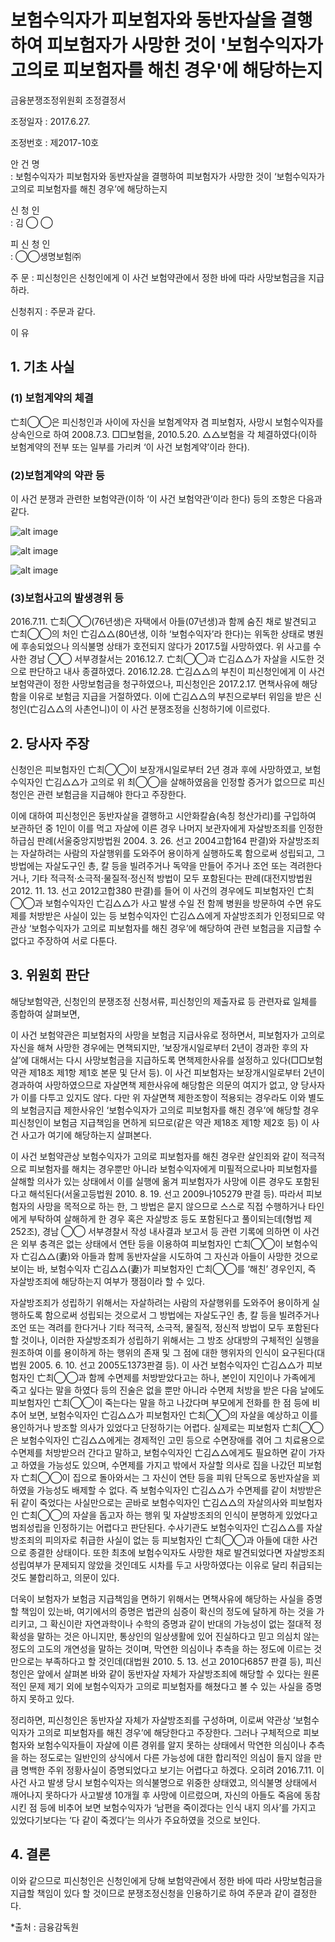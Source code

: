 # 보험수익자가 피보험자와 동반자살을 결행하여 피보험자가 사망한 것이 '보험수익자가 고의로 피보험자를 해친 경우'에 해당하는지

금융분쟁조정위원회 조정결정서

조정일자 : 2017.6.27.

조정번호 : 제2017-10호   

안   건   명  
: 보험수익자가 피보험자와 동반자살을 결행하여 피보험자가 사망한 것이 ‘보험수익자가 고의로 피보험자를 해친 경우’에 해당하는지  


신 청 인  
:  김  ◯  ◯
              
피 신 청 인  
:  ◯◯생명보험㈜

	
주    문
: 피신청인은 신청인에게 이 사건 보험약관에서 정한 바에 따라 사망보험금을 지급하라.

신청취지
: 주문과 같다. 


이   유 
## 1. 기초 사실 
### (1) 보험계약의 체결

亡최◯◯은 피신청인과 사이에 자신을 보험계약자 겸 피보험자, 사망시 보험수익자를 상속인으로 하여 2008.7.3. □□보험을, 2010.5.20. △△보험을 각 체결하였다(이하 보험계약의 전부 또는 일부를 가리켜 ‘이 사건 보험계약’이라 한다).   

### (2)보험계약의 약관 등

이 사건 분쟁과 관련한 보험약관(이하 ‘이 사건 보험약관’이라 한다) 등의 조항은 다음과 같다. 


![alt image](https://raw.githubusercontent.com/aijinet/bodoc-claim-contents/master/contents/images/166_1.PNG)

![alt image](https://raw.githubusercontent.com/aijinet/bodoc-claim-contents/master/contents/images/166_2.PNG)

![alt image](https://raw.githubusercontent.com/aijinet/bodoc-claim-contents/master/contents/images/166_3.PNG)

<!--
[ □□보험 ]

**제15조 [보험금의 종류 및 지급사유]** 회사는 보험대상자(피보험자)에게 보험기간 중 제10조에서 정한 보장개시일 이후에 다음 사항 중 어느 한가지의 경우에 해당되는 사유가 발생한 때에는 보험금을 받는 자(보험수익자)에게 약정한 보험금을 지급합니다.

2. 보험기간 중 보험대상자(피보험자)가 사망하거나 장해분류표 중 동일한 재해 또는 재해 이외의 동일한 원인으로 여러 신체부위의 합산 장해지급률이 80% 이상이 장해상태가 되었을 때 : 사망보험금 지급

**제18조 [보험금을 지급하지 아니하는 보험사고]** ① 회사는 다음 중 어느 한 가지의 경우에 의하여 보험금 지급사유가 발생한 때에는 보험금을 드리지 아니함과 동시에 이 계약을 해지할 수 있습니다.

1. 보험대상자(피보험자)가 고의로 자신을 해친 경우

   그러나, …… 계약의 보장개시일부터 2년이 경과된 후에 자살하거나 자신을 해침으로써 장해분류표 중 동일한 재해로 여러 신체부위의 합산 장해지급률이 80% 이상이 장해상태가 되었을 경우에는 그러하지 아니합니다.

2. 보험금을 받는 자(보험수익자)가 고의로 보험대상자(피보험자)를 해친 경우

    그러나, 그 보험금을 받는 자(보험수익자)가 보험금의 일부 보험금을 받는 자(보험수익자)인 경우에는 그 보험금을 받는 자(보험수익자)에 해당하는 보험금을 제외한 나머지 보험금을 다른 보험금을 받는 자(보험수익자)에게 지급합니다. 

[ △△보험 ] 

**제16조  [보험금의 종류 및 지급사유]** 위 제15조와 동일 

**제18조 [보험금을 지급하지 아니하는 보험사고]** ① 회사는 다음 중 어느 한 가지의 경우에 의하여 보험금 지급사유가 발생한 때에는 보험금을 드리지 아니합니다. 

1. 보험대상자(피보험자)가 고의로 자신을 해친 경우. 다만 다음 각목의 경우에는 그러하지 아니합니다.
    나. 보장개시일부터 2년이 경과된 후에 자살한 경우에는 재해 이외의 원인에 해당하는 사망보험금을 지급(약관에서 정한 재해 이외의 원인으로 인한 사망보험금이 없는 경우에는 “보험료 및 책임준비금 산출방법서”에서 정하는 바에 따라 회사가 적립한 사망 당시의 책임준비금을 지급)합니다.
  2. 보험수익자(보험금을 받는 자)가 고의로 피보험자(보험대상자)를 해친 경우
    그러나, 그 보험수익자(보험금을 받는 자)가 보험금의 일부 보험수익자(보험금을 받는 자)인 경우에는 그 보험수익자(보험금을 받는 자)에 해당하는 보험금을 제외한 나머지 보험금을 다른 보험수익자(보험금을 받는 자)에게 지급합니다.  

**※ 관련 상법 및 형법 조문**

**<상법>**
**제659조 [보험자의 면책사유]** ① 보험사고가 보험계약자 또는 피보험자나 보험수익자의 고의 또는 중대한 과실로 인하여 생긴 때에는 보험자는 보험금액을 지급할 책임이 없다.

**제663조 [보험계약자등의 불이익변경금지]** 이 편의 규정은 당사자간의 특약으로 보험계약자 또는 피보험자나 보험수익자의 불이익으로 변경하지 못한다. 그러나 재보험 및 해상보험 기타 이와 유사한 보험의 경우에는 그러하지 아니하다. 

**제732조의 2 [중과실로 인한 보험사고]** 사망을 보험사고로 한 보험계약에는 사고가 보험계약자 또는 피보험자나 보험수익자의 중대한 과실로 인하여 생긴 경우에도 보험자는 보험금액을 지급할 책임을 면하지 못한다. 

**<형법>** 
**제250조(살인, 존속살해)** ① 사람을 살해한 자는 사형, 무기 또는 5년 이상의 징역에 처한다.

**제252조(촉탁, 승낙에 의한 살인 등)** ① 사람의 촉탁 또는 승낙을 받아 그를 살해한 자는 1년 이상 10년 이하의 징역에 처한다.
② 사람을 교사 또는 방조에 의하여 자살하게 한 자도 전항의 형과 같다. 

-->

### (3)보험사고의 발생경위 등 

2016.7.11. 亡최◯◯(76년생)은 자택에서 아들(07년생)과 함께 숨진 채로 발견되고 亡최◯◯의 처인 亡김△△(80년생, 이하 ‘보험수익자’라 한다)는 위독한 상태로 병원에 후송되었으나 의식불명 상태가 호전되지 않다가 2017.5월 사망하였다. 위 사고를 수사한 경남 ◯◯ 서부경찰서는 2016.12.7. 亡최◯◯과 亡김△△가 자살을 시도한 것으로 판단하고 내사 종결하였다. 2016.12.28. 亡김△△의 부친이 피신청인에게 이 사건 보험약관이 정한 사망보험금을 청구하였으나, 피신청인은 2017.2.17. 면책사유에 해당함을 이유로 보험금 지급을 거절하였다. 이에 亡김△△의 부친으로부터 위임을 받은 신청인(亡김△△의 사촌언니)이 이 사건 분쟁조정을 신청하기에 이르렀다. 

## 2. 당사자 주장 

신청인은 피보험자인 亡최◯◯이 보장개시일로부터 2년 경과 후에 사망하였고, 보험수익자인 亡김△△가 고의로 위 최◯◯을 살해하였음을 인정할 증거가 없으므로 피신청인은 관련 보험금을 지급해야 한다고 주장한다.
 
이에 대하여 피신청인은 동반자살을 결행하고 시안화칼슘(속칭 청산가리)를 구입하여 보관하던 중 1인이 이를 먹고 자살에 이른 경우 나머지 보관자에게 자살방조죄를 인정한 하급심 판례(서울중앙지방법원 2004. 3. 26. 선고 2004고합164 판결)와 자살방조죄는 자살하려는 사람의 자살행위를 도와주어 용이하게 실행하도록 함으로써 성립되고, 그 방법에는 자살도구인 총, 칼 등을 빌려주거나 독약을 만들어 주거나 조언 또는 격려한다거나, 기타 적극적·소극적·물질적·정신적 방법이 모두 포함된다는 판례(대전지방법원 2012. 11. 13. 선고 2012고합380 판결)를 들어 이 사건의 경우에도 피보험자인 亡최◯◯과 보험수익자인 亡김△△가 사고 발생 수일 전 함께 병원을 방문하여 수면 유도제를 처방받은 사실이 있는 등 보험수익자인 亡김△△에게 자살방조죄가 인정되므로 약관상 ‘보험수익자가 고의로 피보험자를 해친 경우’에 해당하여 관련 보험금을 지급할 수 없다고 주장하여 서로 다툰다.

## 3. 위원회 판단

해당보험약관, 신청인의 분쟁조정 신청서류, 피신청인의 제출자료 등 관련자료 일체를 종합하여 살펴보면,
        
이 사건 보험약관은 피보험자의 사망을 보험금 지급사유로 정하면서, 피보험자가 고의로 자신을 해쳐 사망한 경우에는 면책되지만, ‘보장개시일로부터 2년이 경과한 후의 자살’에 대해서는 다시 사망보험금을 지급하도록 면책제한사유를 설정하고 있다(□□보험약관 제18조 제1항 제1호 본문 및 단서 등). 이 사건 피보험자는 보장개시일로부터 2년이 경과하여 사망하였으므로 자살면책 제한사유에 해당함은 의문의 여지가 없고, 양 당사자가 이를 다투고 있지도 않다. 다만 위 자살면책 제한조항이 적용되는 경우라도 이와 별도의 보험금지급 제한사유인 ‘보험수익자가 고의로 피보험자를 해친 경우’에 해당할 경우 피신청인이 보험금 지급책임을 면하게 되므로(같은 약관 제18조 제1항 제2호 등) 이 사건 사고가 여기에 해당하는지 살펴본다. 

이 사건 보험약관상 보험수익자가 고의로 피보험자를 해친 경우란 살인죄와 같이 적극적으로 피보험자를 해치는 경우뿐만 아니라 보험수익자에게 미필적으로나마 피보험자를 살해할 의사가 있는 상태에서 이를 실행에 옮겨 피보험자가 사망에 이른 경우도 포함된다고 해석된다(서울고등법원 2010. 8. 19. 선고 2009나105279 판결 등). 따라서 피보험자의 사망을 목적으로 하는 한, 그 방법은 묻지 않으므로 스스로 직접 수행하거나 타인에게 부탁하여 살해하게 한 경우 혹은 자살방조 등도 포함된다고 풀이되는데(형법 제252조), 경남 ◯◯ 서부경찰서 작성 내사결과 보고서 등 관련 기록에 의하면 이 사건은 외부 충격은 없는 상태에서 연탄 등을 이용하여 피보험자인 亡최◯◯이 보험수익자 亡김△△(妻)와 아들과 함께 동반자살을 시도하여 그 자신과 아들이 사망한 것으로 보이는 바, 보험수익자 亡김△△(妻)가 피보험자인 亡최◯◯를 ‘해친’ 경우인지, 즉 자살방조죄에 해당하는지 여부가 쟁점이라 할 수 있다.
 
자살방조죄가 성립하기 위해서는 자살하려는 사람의 자살행위를 도와주어 용이하게 실행하도록 함으로써 성립되는 것으로서 그 방법에는 자살도구인 총, 칼 등을 빌려주거나 조언 또는 격려를 한다거나 기타 적극적, 소극적, 물질적, 정신적 방법이 모두 포함된다 할 것이나, 이러한 자살방조죄가 성립하기 위해서는 그 방조 상대방의 구체적인 실행을 원조하여 이를 용이하게 하는 행위의 존재 및 그 점에 대한 행위자의 인식이 요구된다(대법원 2005. 6. 10. 선고 2005도1373판결 등). 이 사건 보험수익자인 亡김△△가 피보험자인 亡최◯◯과 함께 수면제를 처방받았다고는 하나, 본인이 지인이나 가족에게 죽고 싶다는 말을 하였다 등의 진술은 없을 뿐만 아니라 수면제 처방을 받은 다음 날에도 피보험자인 亡최◯◯이 죽는다는 말을 하고 나갔다며 부모에게 전화를 한 점 등에 비추어 보면, 보험수익자인 亡김△△가 피보험자인 亡최◯◯의 자살을 예상하고 이를 용인하거나 방조할 의사가 있었다고 단정하기는 어렵다. 실제로는 피보험자 亡최◯◯은 보험수익자인 亡김△△에게는 경제적인 고민 등으로 수면장애를 겪어 그 치료용으로 수면제를 처방받으러 간다고 말하고, 보험수익자인 亡김△△에게도 필요하면 같이 가자고 하였을 가능성도 있으며, 수면제를 가지고 밖에서 자살할 의사로 집을 나갔던 피보험자 亡최◯◯이 집으로 돌아와서는 그 자신이 연탄 등을 피워 단독으로 동반자살을 꾀하였을 가능성도 배제할 수 없다. 즉 보험수익자인 亡김△△가 수면제를 같이 처방받은 뒤 같이 죽었다는 사실만으로는 곧바로 보험수익자인 亡김△△의 자살의사와 피보험자인 亡최◯◯의 자살을 돕고자 하는 행위 및 자살방조죄의 인식이 분명하게 있었다고 범죄성립을 인정하기는 어렵다고 판단된다. 수사기관도 보험수익자인 亡김△△를 자살 방조죄의 피의자로 취급한 사실이 없는 등 피보험자인 亡최◯◯과 아들에 대한 사건으로 종결한 상태이다. 또한 최초에 보험수익자도 사망한 채로 발견되었다면 자살방조죄 성립여부가 문제되지 않았을 것인데도 시차를 두고 사망하였다는 이유로 달리 취급되는 것도 불합리하고, 의문이 있다. 

더욱이 보험자가 보험금 지급책임을 면하기 위해서는 면책사유에 해당하는 사실을 증명할 책임이 있는바, 여기에서의 증명은 법관의 심증이 확신의 정도에 달하게 하는 것을 가리키고, 그 확신이란 자연과학이나 수학의 증명과 같이 반대의 가능성이 없는 절대적 정확성을 말하는 것은 아니지만, 통상인의 일상생활에 있어 진실하다고 믿고 의심치 않는 정도의 고도의 개연성을 말하는 것이며, 막연한 의심이나 추측을 하는 정도에 이르는 것만으로는 부족하다고 할 것인데(대법원 2010. 5. 13. 선고 2010다6857 판결 등), 피신청인은 앞에서 살펴본 바와 같이 동반자살 자체가 자살방조죄에 해당할 수 있다는 원론적인 문제 제기 외에 보험수익자가 고의로 피보험자를 해쳤다고 볼 수 있는 사실을 증명하지 못하고 있다. 

정리하면, 피신청인은 동반자살 자체가 자살방조죄를 구성하며, 이로써 약관상 ‘보험수익자가 고의로 피보험자를 해친 경우’에 해당한다고 주장한다. 그러나 구체적으로 피보험자와 보험수익자들이 자살에 이른 경위를 알지 못하는 상태에서 막연한 의심이나 추측을 하는 정도로는 일반인의 상식에서 다른 가능성에 대한 합리적인 의심이 들지 않을 만큼 명백한 주위 정황사실이 증명되었다고 보기는 어렵다고 하겠다. 오히려 2016.7.11. 이 사건 사고 발생 당시 보험수익자는 의식불명으로 위중한 상태였고, 의식불명 상태에서 깨어나지 못하다가 사고발생 10개월 후 사망에 이르렀으며, 자신의 아들도 죽음에 동참시킨 점 등에 비추어 보면 보험수익자가 ‘남편을 죽이겠다는 인식 내지 의사’를 가지고 있었다기보다는 ‘다 같이 죽겠다’는 의사가 주요하였을 것으로 보인다. 
   
## 4. 결론

이와 같으므로 피신청인은 신청인에게 당해 보험약관에서 정한 바에 따라 사망보험금을 지급할 책임이 있다 할 것이므로 분쟁조정신청을 인용하기로 하여 주문과 같이 결정한다.

*출처 : 금융감독원